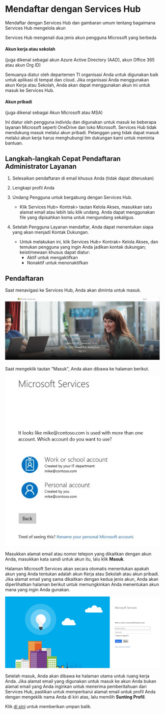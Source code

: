 # <a name="registering-with-the-services-hub"></a>Mendaftar dengan Services Hub

Mendaftar dengan Services Hub dan gambaran umum tentang bagaimana Services Hub mengelola akun

Services Hub mengenali dua jenis akun pengguna Microsoft yang berbeda
 
#### <a name="work-or-school-accounts"></a>Akun kerja atau sekolah

(juga dikenal sebagai akun Azure Active Directory (AAD), akun Office 365 atau akun Org ID)

Semuanya diatur oleh departemen TI organisasi Anda untuk digunakan baik untuk aplikasi di tempat dan cloud. Jika organisasi Anda menggunakan akun Kerja atau Sekolah, Anda akan dapat menggunakan akun ini untuk masuk ke Services Hub.

#### <a name="personal-accounts"></a>Akun pribadi 

(juga dikenal sebagai Akun Microsoft atau MSA)

Ini diatur oleh pengguna individu dan digunakan untuk masuk ke beberapa layanan Microsoft seperti OneDrive dan toko Microsoft. Services Hub tidak mendukung masuk melalui akun pribadi.  Pelanggan yang tidak dapat masuk melalui akun kerja harus menghubungi tim dukungan kami untuk meminta bantuan. 

## <a name="services-administrator-registration-quick-steps"></a>Langkah-langkah Cepat Pendaftaran Administrator Layanan  

1. Selesaikan pendaftaran di email khusus Anda (tidak dapat diteruskan)

2. Lengkapi profil Anda

3. Undang Pengguna untuk bergabung dengan Services Hub. 
   - Klik Services Hub> Kontrak> tautan Kelola Akses, masukkan satu alamat email atau lebih lalu klik undang. Anda dapat menggunakan         file yang dipisahkan koma untuk mengundang sekaligus.

4. Setelah Pengguna Layanan mendaftar, Anda dapat menentukan siapa yang akan menjadi Kontak Dukungan.   
   - Untuk melakukan ini, klik Services Hub> Kontrak> Kelola Akses, dan temukan pengguna yang ingin Anda jadikan kontak dukungan; keistimewaan khusus dapat     diatur:
     * Aktif untuk mengaktifkan 
     * Nonaktif untuk menonaktifkan  

## <a name="registration"></a>Pendaftaran

Saat menavigasi ke Services Hub, Anda akan diminta untuk masuk.

![sign-in.png ](./onboarding-kb-intro-serviceshub-signin.png)

Saat mengeklik tautan \"Masuk\", Anda akan dibawa ke halaman berikut.

![services-hub-account.png ](./onboarding-kb-intro-serviceshub-account.png)

Masukkan alamat email atau nomor telepon yang dikaitkan dengan akun Anda, masukkan kata sandi untuk akun itu, lalu klik **Masuk**.

Halaman Microsoft Services akan secara otomatis menentukan apakah akun yang Anda tentukan adalah akun Kerja atau Sekolah atau akun pribadi. Jika alamat email yang sama dikaitkan dengan kedua jenis akun, Anda akan diperlihatkan halaman berikut untuk memungkinkan Anda menentukan akun mana yang ingin Anda gunakan.

![city.png ](./onboarding-kb-intro-serviceshub-city.png)

Setelah masuk, Anda akan dibawa ke halaman utama untuk ruang kerja Anda. Jika alamat email yang digunakan untuk masuk ke akun Anda bukan alamat email yang Anda inginkan untuk menerima pemberitahuan dari Services Hub, pastikan untuk memperbarui alamat email untuk profil Anda dengan mengeklik nama Anda di kiri atas, lalu memilih **Sunting Profil**.

Klik <a href="mailto:SHub_Feedback_RC@Microsoft.com?subject=Resource%20Center%20Feedback%3A%20%3CInsert%20feedback%20topic%3E%3E&amp;body=%3C%3Cplease%20submit%20your%20feedback%20with%20enough%20detail%20on%20the%20problem%2C%20reproduction%20steps%20and%20what%20you%20desire%20to%20happen%3E%3E" target="_blank">di sini</a> untuk memberikan umpan balik.
